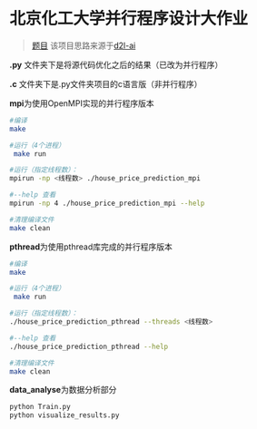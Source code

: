 # 北京化工大学并行程序设计大作业

> [题目](https://www.kaggle.com/c/house-prices-advanced-regression-techniques)
> 该项目思路来源于[d2l-ai](https://github.com/d2l-ai/d2l-zh/blob/master/chapter_multilayer-perceptrons/kaggle-house-price.md)

**.py** 文件夹下是将源代码优化之后的结果（已改为并行程序）

**.c** 文件夹下是.py文件夹项目的c语言版（非并行程序）

**mpi**为使用OpenMPI实现的并行程序版本

```bash
#编译
make

#运行（4个进程）
 make run

#运行（指定线程数）：
mpirun -np <线程数> ./house_price_prediction_mpi

#--help 查看
mpirun -np 4 ./house_price_prediction_mpi --help

#清理编译文件
make clean
```

**pthread**为使用pthread库完成的并行程序版本

```bash
#编译
make

#运行（4个进程）
 make run

#运行（指定线程数）：
./house_price_prediction_pthread --threads <线程数>

#--help 查看
./house_price_prediction_pthread --help

#清理编译文件
make clean
```

**data_analyse**为数据分析部分

```python
python Train.py
python visualize_results.py
```
